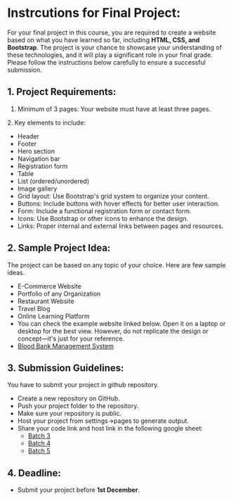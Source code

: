 # Instrcutions for Final Project:

For your final project in this course, you are required to create a website based on what you have learned so far, including **HTML, CSS, and Bootstrap**. The project is your chance to showcase your understanding of these technologies, and it will play a significant role in your final grade. Please follow the instructions below carefully to ensure a successful submission.

## 1. Project Requirements:

1. ⁠Minimum of 3 pages: Your website must have at least three pages.

2.⁠ ⁠Key elements to include:
   - Header
   - Footer
   - Hero section
   - Navigation bar
   - Registration form
   - Table
   - List (ordered/unordered)
   - Image gallery
   - Grid layout: Use Bootstrap's grid system to organize your content.
   - Buttons: Include buttons with hover effects for better user interaction.
   - Form: Include a functional registration form or contact form.
   - Icons: Use Bootstrap or other icons to enhance the design.
   - Links: Proper internal and external links between pages and resources.

## 2. Sample Project Idea:
The project can be based on any topic of your choice. Here are few sample ideas.
- E-Commerce Website
- Portfolio of any Organization
- Restaurant Website
- Travel Blog
- Online Learning Platform
- You can check the example website linked below. Open it on a laptop or desktop for the best view. However, do not replicate the design or concept—it's just for your reference. 
- [Blood Bank Management System](https://muaaz-bin.github.io/EDGE-WEB/) 

## 3. Submission Guidelines:
You have to submit your project in github repository.
- Create a new repository on GitHub.
- Push your project folder to the repository.
- Make sure your repository is public.
- Host your project from settings->pages to generate output.
- Share your code link and host link in the following google sheet:
    - [Batch 3](https://docs.google.com/spreadsheets/d/1gZHqi03ZhgSW1Vn_4_u8ap3qVJ_fYK2AuFGBNTzK8iA/edit?gid=1778336482#gid=1778336482)
    - [Batch 4](https://docs.google.com/spreadsheets/d/15Dmqgy7DNxgMjykcA4DSoymebDst0VEbUIWyozsGilc/edit?gid=1778336482#gid=1778336482)
    - [Batch 5](https://docs.google.com/spreadsheets/d/1ibD8BX21qKNeBkOpJrVnCdIsSxr1y9sSl8WFGBYw5ew/edit?gid=1778336482#gid=1778336482)


## 4. Deadline: 
- Submit your project before **1st December**.

